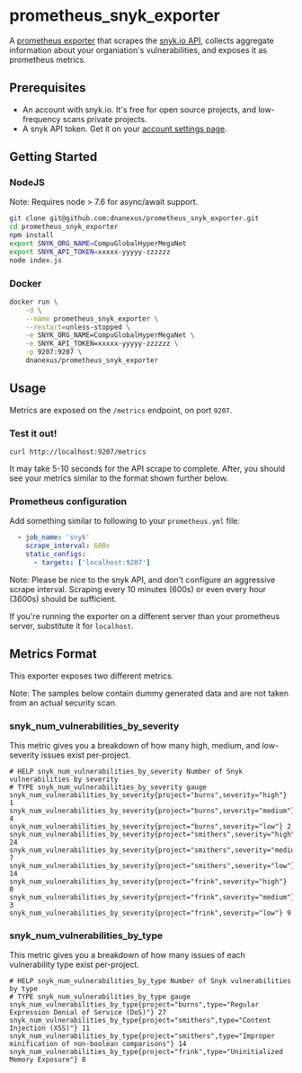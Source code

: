 # prometheus\_snyk\_exporter

A [prometheus exporter](https://prometheus.io) that scrapes the [snyk.io API](https://snyk.docs.apiary.io), collects aggregate information about your organiation's vulnerabilities, and exposes it as prometheus metrics.

## Prerequisites

* An account with snyk.io.  It's free for open source projects, and low-frequency scans private projects.
* A snyk API token.  Get it on your [account settings page](https://snyk.io/account/).

## Getting Started

### NodeJS

Note: Requires node > 7.6 for async/await support. 

```bash
git clone git@github.com:dnanexus/prometheus_snyk_exporter.git
cd prometheus_snyk_exporter
npm install
export SNYK_ORG_NAME=CompuGlobalHyperMegaNet
export SNYK_API_TOKEN=xxxxx-yyyyy-zzzzzz
node index.js
```

### Docker

```bash
docker run \
    -d \
    --name prometheus_snyk_exporter \
    --restart=unless-stopped \
    -e SNYK_ORG_NAME=CompuGlobalHyperMegaNet \
    -e SNYK_API_TOKEN=xxxxx-yyyyy-zzzzzz \
    -p 9207:9207 \
    dnanexus/prometheus_snyk_exporter  
```

## Usage

Metrics are exposed on the `/metrics` endpoint, on port `9207`.

### Test it out!

```
curl http://localhost:9207/metrics
```

It may take 5-10 seconds for the API scrape to complete.  After, you should see your metrics similar to the format shown further below.

### Prometheus configuration 

Add something similar to following to your `prometheus.yml` file:

```yml
  - job_name: 'snyk'
    scrape_interval: 600s
    static_configs:
      - targets: ['localhost:9207']
```

Note: Please be nice to the snyk API, and don't configure an aggressive scrape interval.  Scraping every 10 minutes (600s) or even every hour (3600s) should be sufficient.

If you're running the exporter on a different server than your prometheus server, substitute it for `localhost`.

## Metrics Format

This exporter exposes two different metrics.  

Note: The samples below contain dummy generated data and are not taken from an actual security scan.

### snyk\_num\_vulnerabilities\_by\_severity

This metric gives you a breakdown of how many high, medium, and low-severity issues exist per-project.  

```
# HELP snyk_num_vulnerabilities_by_severity Number of Snyk vulnerabilities by severity
# TYPE snyk_num_vulnerabilities_by_severity gauge
snyk_num_vulnerabilities_by_severity{project="burns",severity="high"} 1
snyk_num_vulnerabilities_by_severity{project="burns",severity="medium"} 4
snyk_num_vulnerabilities_by_severity{project="burns",severity="low"} 2
snyk_num_vulnerabilities_by_severity{project="smithers",severity="high"} 24
snyk_num_vulnerabilities_by_severity{project="smithers",severity="medium"} 7
snyk_num_vulnerabilities_by_severity{project="smithers",severity="low"} 14
snyk_num_vulnerabilities_by_severity{project="frink",severity="high"} 0
snyk_num_vulnerabilities_by_severity{project="frink",severity="medium"} 3
snyk_num_vulnerabilities_by_severity{project="frink",severity="low"} 9
```

### snyk\_num\_vulnerabilities\_by\_type

This metric gives you a breakdown of how many issues of each vulnerability type exist per-project.

```
# HELP snyk_num_vulnerabilities_by_type Number of Snyk vulnerabilities by type
# TYPE snyk_num_vulnerabilities_by_type gauge
snyk_num_vulnerabilities_by_type{project="burns",type="Regular Expression Denial of Service (DoS)"} 27
snyk_num_vulnerabilities_by_type{project="smithers",type="Content Injection (XSS)"} 11
snyk_num_vulnerabilities_by_type{project="smithers",type="Improper minification of non-boolean comparisons"} 14
snyk_num_vulnerabilities_by_type{project="frink",type="Uninitialized Memory Exposure"} 8
```
